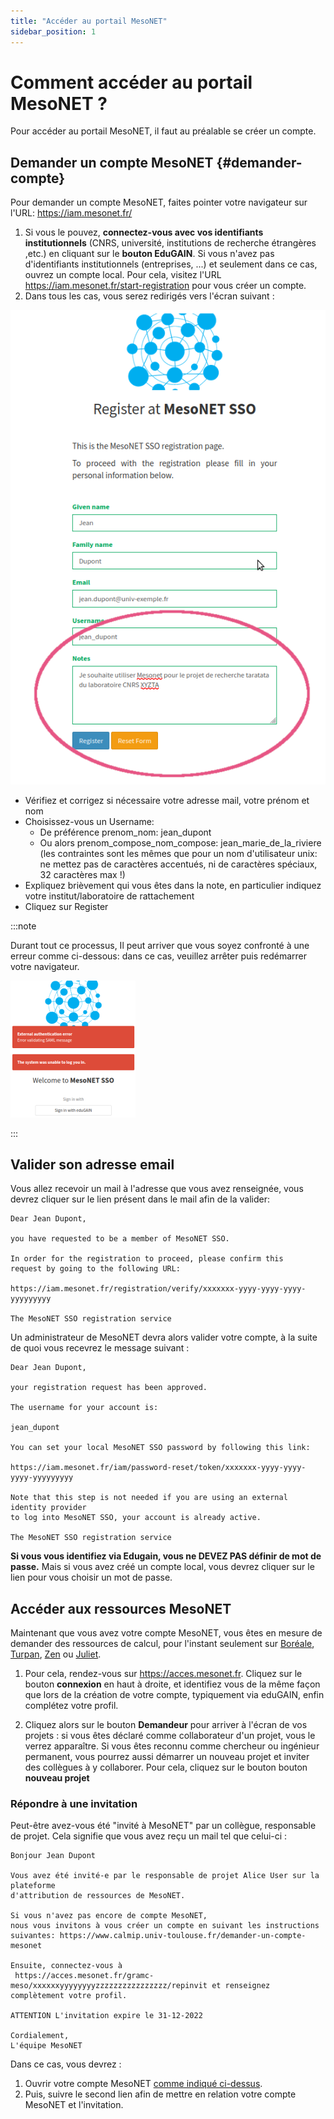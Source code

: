 ```yaml
---
title: "Accéder au portail MesoNET"
sidebar_position: 1
---
```


# Comment accéder au portail MesoNET ?

Pour accéder au portail MesoNET, il faut au préalable se créer un compte.

## Demander un compte MesoNET {#demander-compte}

Pour demander un compte MesoNET, faites pointer votre navigateur sur l'URL: https://iam.mesonet.fr/

1. Si vous le pouvez, **connectez-vous avec vos identifiants institutionnels** (CNRS, université, institutions de recherche étrangères ,etc.) en cliquant sur le **bouton EduGAIN**. Si vous n'avez pas d'identifiants institutionnels (entreprises, ...) et seulement dans ce cas, ouvrez un compte local. Pour cela, visitez l'URL https://iam.mesonet.fr/start-registration pour vous créer un compte.
2. Dans tous les cas, vous serez redirigés vers l'écran suivant :

![Capture d'écran du formulaire d'enregistrement dans le SSO Mesonet](/img/portail_register.png)

- Vérifiez et corrigez si nécessaire votre adresse mail, votre prénom et nom
- Choisissez-vous un Username:
  - De préférence prenom_nom: jean_dupont
  - Ou alors prenom_compose_nom_compose: jean_marie_de_la_riviere (les contraintes sont les mêmes que pour un nom d'utilisateur unix: ne mettez pas de caractères accentués, ni de caractères spéciaux, 32 caractères max !)
- Expliquez brièvement qui vous êtes dans la note, en particulier indiquez votre institut/laboratoire de rattachement
- Cliquez sur Register

:::note

Durant tout ce processus, Il peut arriver que vous soyez confronté à une erreur comme ci-dessous: dans ce cas, veuillez arrêter puis redémarrer votre navigateur.

![Capture d'écran du formulaire d'engistrement dans le SSO Mesonet](/img/portail_err.png)

:::

## Valider son adresse email

Vous allez recevoir un mail à l'adresse que vous avez renseignée, vous devrez cliquer sur le lien présent dans le mail afin de la valider:

```
Dear Jean Dupont,

you have requested to be a member of MesoNET SSO.

In order for the registration to proceed, please confirm this
request by going to the following URL:

https://iam.mesonet.fr/registration/verify/xxxxxxx-yyyy-yyyy-yyyy-yyyyyyyyy

The MesoNET SSO registration service
```

Un administrateur de MesoNET devra alors valider votre compte, à la suite de quoi vous recevrez le message suivant :

```
Dear Jean Dupont,

your registration request has been approved.

The username for your account is:

jean_dupont

You can set your local MesoNET SSO password by following this link:

https://iam.mesonet.fr/iam/password-reset/token/xxxxxxx-yyyy-yyyy-yyyy-yyyyyyyyy

Note that this step is not needed if you are using an external identity provider
to log into MesoNET SSO, your account is already active.

The MesoNET SSO registration service
```

**Si vous vous identifiez via Edugain, vous ne DEVEZ PAS définir de mot de passe.** Mais si vous avez créé un compte local, vous devrez cliquer sur le lien pour vous choisir un mot de passe.

## Accéder aux ressources MesoNET

Maintenant que vous avez votre compte MesoNET, vous êtes en mesure de demander des ressources de calcul, pour l'instant seulement sur [Boréale](arch_exp/boreal/description.md), [Turpan](arch_exp/turpan/description.md), [Zen](code_form/zen/description.md) ou [Juliet](code_form/juliet/description.md).

1. Pour cela, rendez-vous sur https://acces.mesonet.fr. Cliquez sur le bouton **connexion** en haut à droite, et identifiez vous de la même façon que lors de la création de votre compte, typiquement via eduGAIN, enfin complétez votre profil.

2. Cliquez alors sur le bouton **Demandeur** pour arriver à l'écran de vos projets : si vous êtes déclaré comme collaborateur d'un projet, vous le verrez apparaître. Si vous êtes reconnu comme chercheur ou ingénieur permanent, vous pourrez aussi démarrer un nouveau projet et inviter des collègues à y collaborer. Pour cela, cliquez sur le bouton bouton **nouveau projet**

### Répondre à une invitation

Peut-être avez-vous été "invité à MesoNET" par un collègue, responsable de projet. Cela signifie que vous avez reçu un mail tel que celui-ci :

```
Bonjour Jean Dupont

Vous avez été invité-e par le responsable de projet Alice User sur la plateforme
d'attribution de ressources de MesoNET.

Si vous n'avez pas encore de compte MesoNET,
nous vous invitons à vous créer un compte en suivant les instructions suivantes: https://www.calmip.univ-toulouse.fr/demander-un-compte-mesonet

Ensuite, connectez-vous à
 https://acces.mesonet.fr/gramc-meso/xxxxxxyyyyyyyyzzzzzzzzzzzzzzzz/repinvit et renseignez complètement votre profil.

ATTENTION L'invitation expire le 31-12-2022

Cordialement,
L'équipe MesoNET
```

Dans ce cas, vous devrez :
1. Ouvrir votre compte MesoNET [comme indiqué ci-dessus](#demander-compte).
2. Puis, suivre le second lien afin de mettre en relation votre compte MesoNET et l'invitation.
